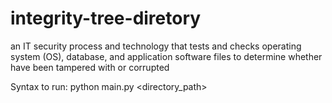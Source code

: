 # integrity-tree-diretory
an IT security process and technology that tests and checks operating system (OS), database, and application software files to determine whether have been tampered with or corrupted

Syntax to run:
python main.py <directory_path> 
